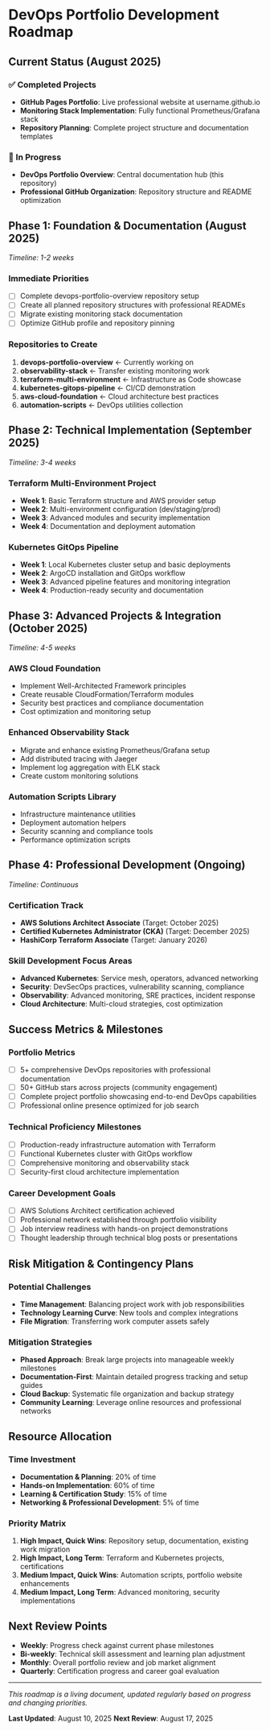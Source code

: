 # DevOps Portfolio Development Roadmap

## Current Status (August 2025)

### ✅ Completed Projects
- **GitHub Pages Portfolio**: Live professional website at username.github.io
- **Monitoring Stack Implementation**: Fully functional Prometheus/Grafana stack
- **Repository Planning**: Complete project structure and documentation templates

### 🚧 In Progress
- **DevOps Portfolio Overview**: Central documentation hub (this repository)
- **Professional GitHub Organization**: Repository structure and README optimization

## Phase 1: Foundation & Documentation (August 2025)
*Timeline: 1-2 weeks*

### Immediate Priorities
- [ ] Complete devops-portfolio-overview repository setup
- [ ] Create all planned repository structures with professional READMEs
- [ ] Migrate existing monitoring stack documentation
- [ ] Optimize GitHub profile and repository pinning

### Repositories to Create
1. **devops-portfolio-overview** ← Currently working on
2. **observability-stack** ← Transfer existing monitoring work
3. **terraform-multi-environment** ← Infrastructure as Code showcase
4. **kubernetes-gitops-pipeline** ← CI/CD demonstration
5. **aws-cloud-foundation** ← Cloud architecture best practices
6. **automation-scripts** ← DevOps utilities collection

## Phase 2: Technical Implementation (September 2025)
*Timeline: 3-4 weeks*

### Terraform Multi-Environment Project
- **Week 1**: Basic Terraform structure and AWS provider setup
- **Week 2**: Multi-environment configuration (dev/staging/prod)
- **Week 3**: Advanced modules and security implementation
- **Week 4**: Documentation and deployment automation

### Kubernetes GitOps Pipeline
- **Week 1**: Local Kubernetes cluster setup and basic deployments
- **Week 2**: ArgoCD installation and GitOps workflow
- **Week 3**: Advanced pipeline features and monitoring integration
- **Week 4**: Production-ready security and documentation

## Phase 3: Advanced Projects & Integration (October 2025)
*Timeline: 4-5 weeks*

### AWS Cloud Foundation
- Implement Well-Architected Framework principles
- Create reusable CloudFormation/Terraform modules
- Security best practices and compliance documentation
- Cost optimization and monitoring setup

### Enhanced Observability Stack
- Migrate and enhance existing Prometheus/Grafana setup
- Add distributed tracing with Jaeger
- Implement log aggregation with ELK stack
- Create custom monitoring solutions

### Automation Scripts Library
- Infrastructure maintenance utilities
- Deployment automation helpers
- Security scanning and compliance tools
- Performance optimization scripts

## Phase 4: Professional Development (Ongoing)
*Timeline: Continuous*

### Certification Track
- **AWS Solutions Architect Associate** (Target: October 2025)
- **Certified Kubernetes Administrator (CKA)** (Target: December 2025)
- **HashiCorp Terraform Associate** (Target: January 2026)

### Skill Development Focus Areas
- **Advanced Kubernetes**: Service mesh, operators, advanced networking
- **Security**: DevSecOps practices, vulnerability scanning, compliance
- **Observability**: Advanced monitoring, SRE practices, incident response
- **Cloud Architecture**: Multi-cloud strategies, cost optimization

## Success Metrics & Milestones

### Portfolio Metrics
- [ ] 5+ comprehensive DevOps repositories with professional documentation
- [ ] 50+ GitHub stars across projects (community engagement)
- [ ] Complete project portfolio showcasing end-to-end DevOps capabilities
- [ ] Professional online presence optimized for job search

### Technical Proficiency Milestones
- [ ] Production-ready infrastructure automation with Terraform
- [ ] Functional Kubernetes cluster with GitOps workflow
- [ ] Comprehensive monitoring and observability stack
- [ ] Security-first cloud architecture implementation

### Career Development Goals
- [ ] AWS Solutions Architect certification achieved
- [ ] Professional network established through portfolio visibility
- [ ] Job interview readiness with hands-on project demonstrations
- [ ] Thought leadership through technical blog posts or presentations

## Risk Mitigation & Contingency Plans

### Potential Challenges
- **Time Management**: Balancing project work with job responsibilities
- **Technology Learning Curve**: New tools and complex integrations
- **File Migration**: Transferring work computer assets safely

### Mitigation Strategies
- **Phased Approach**: Break large projects into manageable weekly milestones
- **Documentation-First**: Maintain detailed progress tracking and setup guides
- **Cloud Backup**: Systematic file organization and backup strategy
- **Community Learning**: Leverage online resources and professional networks

## Resource Allocation

### Time Investment
- **Documentation & Planning**: 20% of time
- **Hands-on Implementation**: 60% of time  
- **Learning & Certification Study**: 15% of time
- **Networking & Professional Development**: 5% of time

### Priority Matrix
1. **High Impact, Quick Wins**: Repository setup, documentation, existing work migration
2. **High Impact, Long Term**: Terraform and Kubernetes projects, certifications  
3. **Medium Impact, Quick Wins**: Automation scripts, portfolio website enhancements
4. **Medium Impact, Long Term**: Advanced monitoring, security implementations

## Next Review Points

- **Weekly**: Progress check against current phase milestones
- **Bi-weekly**: Technical skill assessment and learning plan adjustment
- **Monthly**: Overall portfolio review and job market alignment
- **Quarterly**: Certification progress and career goal evaluation

---

*This roadmap is a living document, updated regularly based on progress and changing priorities.*

**Last Updated**: August 10, 2025
**Next Review**: August 17, 2025
